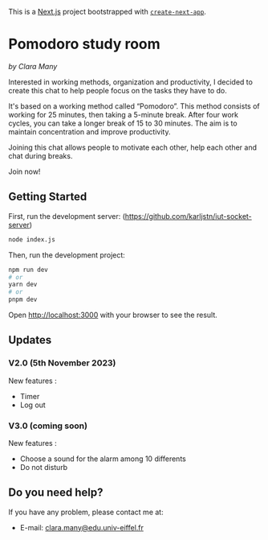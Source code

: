 This is a [Next.js](https://nextjs.org/) project bootstrapped with [`create-next-app`](https://github.com/vercel/next.js/tree/canary/packages/create-next-app).

# Pomodoro study room
*by Clara Many*

Interested in working methods, organization and productivity, I decided to create this chat to help people focus on the tasks they have to do.

It's based on a working method called “Pomodoro”. This method consists of working for 25 minutes, then taking a 5-minute break. After four work cycles, you can take a longer break of 15 to 30 minutes. The aim is to maintain concentration and improve productivity.

Joining this chat allows people to motivate each other, help each other and chat during breaks. 

Join now!

## Getting Started

First, run the development server: 
(https://github.com/karljstn/iut-socket-server)

```bash
node index.js
```

Then, run the development project:

```bash
npm run dev
# or
yarn dev
# or
pnpm dev
```

Open [http://localhost:3000](http://localhost:3000) with your browser to see the result.

## Updates
### V2.0 (5th November 2023)
New features : 
- Timer
- Log out

### V3.0 (coming soon)
New features : 
- Choose a sound for the alarm among 10 differents
- Do not disturb

## Do you need help?

If you have any problem, please contact me at:
-   E-mail: clara.many@edu.univ-eiffel.fr

